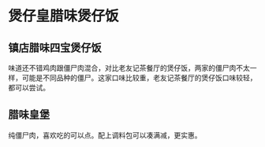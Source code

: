 # 煲仔皇腊味煲仔饭

## 镇店腊味四宝煲仔饭

味道还不错鸡肉跟僵尸肉混合，对比老友记茶餐厅的煲仔饭，两家的僵尸肉不太一样，可能是不同品种的僵尸。这家口味比较重，老友记茶餐厅的煲仔饭口味较轻，都可以尝试。

## 腊味皇堡

纯僵尸肉，喜欢吃的可以点。配上调料包可以凑满减，更实惠。
